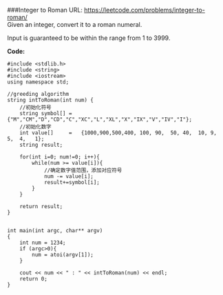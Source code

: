 ###Integer to Roman
URL: https://leetcode.com/problems/integer-to-roman/</br>
Given an integer, convert it to a roman numeral.

Input is guaranteed to be within the range from 1 to 3999.

__Code:__

	#include <stdlib.h>
	#include <string>
	#include <iostream>
	using namespace std;

	//greeding algorithm
	string intToRoman(int num) {
		//初始化符号
	    string symbol[] =   {"M","CM","D","CD","C","XC","L","XL","X","IX","V","IV","I"};
	    //初始化数字
	    int value[]     =   {1000,900,500,400, 100, 90,  50, 40,  10, 9,   5,  4,   1}; 
	    string result;

	    for(int i=0; num!=0; i++){
	        while(num >= value[i]){
	        	//确定数字值范围，添加对应符号
	            num -= value[i];
	            result+=symbol[i];
	        }
	    }

	    return result;
	}


	int main(int argc, char** argv)
	{
	    int num = 1234;
	    if (argc>0){
	        num = atoi(argv[1]);
	    }    

	    cout << num << " : " << intToRoman(num) << endl;
	    return 0;
	}